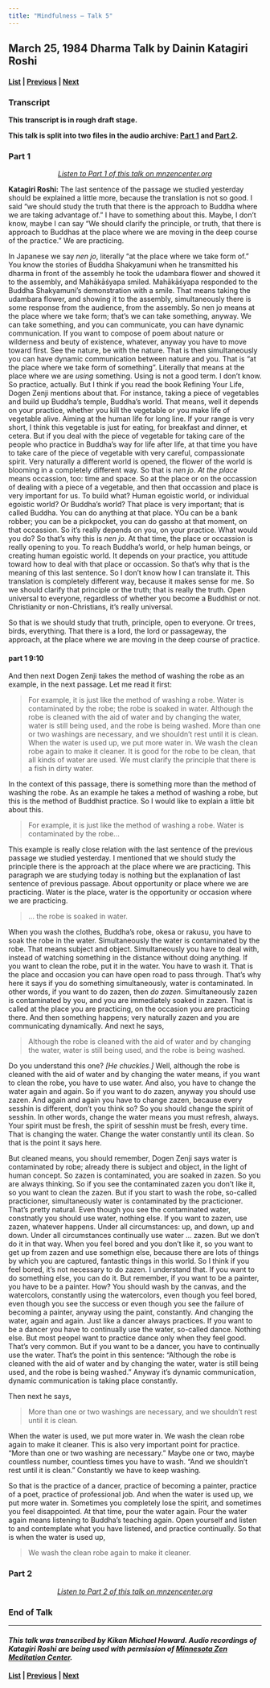```yaml
---
title: "Mindfulness – Talk 5"
---
```

## March 25, 1984 Dharma Talk by Dainin Katagiri Roshi

#### [List](list#1984) \| [Previous](1984-03-24-Mindfulness-Talk-4) \| [Next](1985-06-22-Introduction-to-Buddhism)


### Transcript

**This transcript is in rough draft stage.**

**This talk is split into two files in the audio archive: [Part 1](#part-1) and [Part 2](#part-2).**

### Part 1

<p align="center" style="font-style: italic">
<a href="https://www.mnzencenter.org/the-dainin-katagiri-audio-archive/track-1-of-21770977" target="_blank">Listen to Part 1 of this talk on mnzencenter.org</a>
</p>

**Katagiri Roshi:** The last sentence of the passage we studied yesterday should be explained a little more, because the translation is not so good. I said “we should study the truth that there is the approach to Buddha where we are taking advantage of.” I have to something about this. Maybe, I don’t know, maybe I can say “We should clarify the principle, or truth, that there is approach to Buddhas at the place where we are moving in the deep course of the practice.” We are practicing. 

In Japanese we say *nen jo*, literally “at the place where we take form of.” You know the stories of Buddha Shakyamuni when he transmitted his dharma in front of the assembly he took the udambara flower and showed it to the assembly, and Mahākāśyapa smiled. Mahākāśyapa responded to the Buddha Shakyamuni’s demonstration with a smile. That means taking the udambara flower, and showing it to the assembly, simultaneously there is some response from the audience, from the assembly. So nen jo means at the place where we take form; that’s we can take something, anyway. We can take something, and you can communicate, you can have dynamic communication. If you want to compose of poem about nature or wilderness and beuty of existence, whatever, anyway you have to move toward first. See the nature, be with the nature. That is then simultaneously you can have dynamic communication between nature and you. That is “at the place where we take form of something”. Literally that means at the place where we are *using* something. Using is not a good term. I don’t know. So practice, actually. But I think if you read the book Refining Your Life, Dogen Zenji mentions about that. For instance, taking a piece of vegetables and build up Buddha’s temple, Buddha’s world. That means, well it depends on your practice, whether you kill the vegetable or you make life of vegetable alive. Aiming at the human life for long line. If your range is very short, I think this vegetable is just for eating, for breakfast and dinner, et cetera. But if you deal with the piece of vegetable for taking care of the people who practice in Buddha’s way for life after life, at that time you have to take care of the piece of vegetable with very careful, compassionate spirit. Very naturally a different world is opened, the flower of the world is blooming in a completely different way. So that is *nen jo*. *At the place* means occassion, too: time and space. So at the place or on the occassion of dealing with a piece of a vegetable, and then that occassion and place is very important for us. To build what? Human egoistic world, or individual egoistic world? Or Buddha’s world? That place is very important; that is called Buddha. You can do anything at that place. YOu can be a bank robber; you can be a pickpocket, you can do gassho at that moment, on that occassion. So it’s really depends on you, on your practice. What would you do? So that’s why this is *nen jo*. At that time, the place or occassion is really opening to you. To reach Buddha’s world, or help human beings, or creating human egoistic world. It depends on your practice, you attitude toward how to deal with that place or occassion. So that’s why that is the meaning of this last sentence. So I don’t know how I can translate it. This translation is completely different way, because it makes sense for me. So we should clarify that principle or the truth; that is really the truth. Open universal to everyone, regardless of whether you become a Buddhist or not. Christianity or non-Christians, it’s really universal. 

So that is we should study that truth, principle, open to everyone. Or trees, birds, everything. That there is a lord, the lord or passageway, the approach, at the place where we are moving in the deep course of practice.

#### part 1 9:10

And then next Dogen Zenji takes the method of washing the robe as an example, in the next passage. Let me read it first: 

> For example, it is just like the method of washing a robe. Water is contaminated by the robe; the robe is soaked in water. Although the robe is cleaned with the aid of water and by changing the water, water is still being used, and the robe is being washed. More than one or two washings are necessary, and we shouldn’t rest until it is clean. When the water is used up, we put more water in. We wash the clean robe again to make it cleaner. It is good for the robe to be clean, that all kinds of water are used. We must clarify the principle that there is a fish in dirty water. 

In the context of this passage, there is something more than the method of washing the robe. As an example he takes a method of washing a robe, but this is the method of Buddhist practice. So I would like to explain a little bit about this.

> For example, it is just like the method of washing a robe. Water is contaminated by the robe...

This example is really close relation with the last sentence of the previous passage we studied yesterday. I mentioned that we should study the principle there is the approach at the place where we are practicing. This paragraph we are studying today is nothing but the explanation of last sentence of previous passage. About opportunity or place where we are practicing. Water is the place, water is the opportunity or occasion where we are practicing. 

> ... the robe is soaked in water. 

When you wash the clothes, Buddha’s robe, okesa or rakusu, you have to soak the robe in the water. Simultaneously the water is contaminated by the robe. That means subject and object. Simultaneously you have to deal with, instead of watching something in the distance without doing anything. If you want to clean the robe, put it in the water. You have to wash it. That is the place and occasion you can have open road to pass through. That’s why here it says if you do something simultaneously, water is contaminated. In other words, if you want to do zazen, then *do zazen*. Simultaneously zazen is contaminated by you, and you are immediately soaked in zazen. That is called at the place you are practicing, on the occasion you are practicing there. And then something happens; very naturally zazen and you are communicating dynamically. And next he says, 

> Although the robe is cleaned with the aid of water and by changing the water, water is still being used, and the robe is being washed. 

Do you understand this one? *[He chuckles.]* Well, although the robe is cleaned with the aid of water and by changing the water means, if you want to clean the robe, you have to use water. And also, you have to change the water again and again. So if you want to do zazen, anyway you should use zazen. And again and again you have to change zazen, because every sesshin is different, don’t you think so? So you should change the spirit of sesshin. In other words, change the water means you must refresh, always. Your spirit must be fresh, the spirit of sesshin must be fresh, every time. That is changing the water. Change the water constantly until its clean. So that is the point it says here. 

But cleaned means, you should remember, Dogen Zenji says water is contaminated by robe; already there is subject and object, in the light of human concept. So zazen is contaminated, you are soaked in zazen. So you are always thinking. So if you see the contaminated zazen you don’t like it, so you want to clean the zazen. But if you start to wash the robe, so-called practicioner, simultaneously water is contaminated by the practicioner. That’s pretty natural. Even though you see the contaminated water, constnatly you should use water, nothing else. If you want to zazen, use zazen, whatever happens. Under all circumstances: up, and down, up and down. Under all circumstances continually use water ... zazen. But we don’t do it in that way. When you feel bored and you don’t like it, so you want to get up from zazen and use somethign else, because there are lots of things by which you are captured, fantastic things in this world. So I think if you feel bored, it’s not necessary to do zazen. I understand that. If you want to do something else, you can do it. But remember, if you want to be a painter, you have to be a painter. How? You should wash by the canvas, and the watercolors, constantly using the watercolors, even though you feel bored, even though you see the success or even though you see the failure of becoming a painter, anyway using the paint, constantly. And changing the water, again and again. Just like a dancer always practices. If you want to be a dancer you have to continually use the water, so-called dance. Nothing else. But most peopel want to practice dance only when they feel good. That’s very common. But if you want to be a dancer, you have to continually use the water. That’s the point in this sentence: “Although the robe is cleaned with the aid of water and by changing the water, water is still being used, and the robe is being washed.” Anyway it’s dynamic communication, dynamic communication is taking place constantly. 

Then next he says, 

> More than one or two washings are necessary, and we shouldn’t rest until it is clean. 

When the water is used, we put more water in. We wash the clean robe again to make it cleaner. This is also very important point for practice. “More than one or two washing are necessary.” Maybe one or two, maybe countless number, countless times you have to wash. “And we shouldn’t rest until it is clean.” Constantly we have to keep washing. 

So that is the practice of a dancer, practice of becoming a painter, practice of a poet, practice of professional job. And when the water is used up, we put more water in. Sometimes you completely lose the spirit, and sometimes you feel disappointed. At that time, pour the water again. Pour the water again means listening to Buddha’s teaching again. Open yourself and listen to and contemplate what you have listened, and practice continually. So that is when the water is used up, 

> We wash the clean robe again to make it cleaner. 


### Part 2

<p align="center" style="font-style: italic">
<a href="https://www.mnzencenter.org/the-dainin-katagiri-audio-archive/track-2-of-23341842" target="_blank">Listen to Part 2 of this talk on mnzencenter.org</a>
</p>





### End of Talk

---

#### *This talk was transcribed by Kikan Michael Howard. Audio recordings of Katagiri Roshi are being used with permission of [Minnesota Zen Meditation Center](https://www.mnzencenter.org/katagiri-project.html).*

#### [List](list#1984) \| [Previous](1984-03-24-Mindfulness-Talk-4) \| [Next](1985-06-22-Introduction-to-Buddhism)

